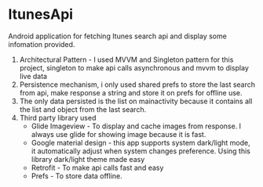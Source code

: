 # ItunesApi
Android application for fetching Itunes search api and display some infomation provided.


1. Architectural Pattern - I used MVVM and Singleton pattern for this project, singleton to make api calls asynchronous and mvvm to display live data 
2. Persistence mechanism, i only used shared prefs to store the last search from api, make response a string and store it on prefs for offline use.
3. The only data persisted is the list on mainactivity because it contains all the list and object from the last search. 
4. Third party library used
    * Glide Imageview - To display and cache images from response. I always use glide for showing image because it is fast.
    * Google material design - this app supports system dark/light mode, it automatically adjust when system changes preference. Using this library dark/light theme made easy
    * Retrofit - To make api calls fast and easy
    * Prefs - To store data offline.

